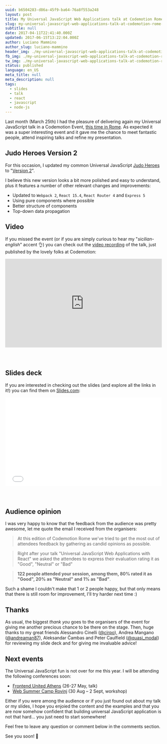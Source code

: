 ```yaml
---
uuid: b6504283-d86a-45f9-ba64-76a8f553a248
layout: post
title: My Universal JavaScript Web Applications talk at Codemotion Rome 2017
slug: my-universal-javascript-web-applications-talk-at-codemotion-rome-2017
subtitle: null
date: 2017-04-11T22:41:40.000Z
updated: 2017-06-15T13:22:04.000Z
author: Luciano Mammino
author_slug: luciano-mammino
header_img: ./my-universal-javascript-web-applications-talk-at-codemotion-rome-2017.jpg
fb_img: ./my-universal-javascript-web-applications-talk-at-codemotion-rome-2017-fb.png
tw_img: ./my-universal-javascript-web-applications-talk-at-codemotion-rome-2017-tw.png
status: published
language: en_US
meta_title: null
meta_description: null
tags:
  - slides
  - talk
  - react
  - javascript
  - node-js
---
```


Last month (March 25th) I had the pleasure of delivering again my Universal JavaScript talk in a Codemotion Event, [this time in Rome](http://rome2017.codemotionworld.com/).
As expected it was a super interesting event and it gave me the chance to meet fantastic people, attend inspiring talks and refine my presentation.

## Judo Heroes Version 2

For this occasion, I updated my common Universal JavaScript [Judo Heroes](https://github.com/lmammino/judo-heroes) to "[Version 2](https://github.com/lmammino/judo-heroes-2)".

I believe this new version looks a bit more polished and easy to understand, plus it features a number of other relevant changes and improvements:

- Updated to `Webpack 2`, `React 15.4`, `React Router 4` and `Express 5`
- Using pure components where possible
- Better structure of components
- Top-down data propagation

## Video

If you missed the event (or if you are simply curious to hear my "_sicilian-english_" accent 👌) you can check out the [video recording](https://www.youtube.com/watch?v=0VEwRFP8WtI) of the talk, just published by the lovely folks at Codemotion:

<div style=" position: relative; padding-bottom: 56.25%; height: 0; margin-bottom: 5em;">
<iframe style="position: absolute; top:0; left: 0; width: 100%; height: 100%;" src="https://www.youtube.com/embed/0VEwRFP8WtI" frameborder="0" allowfullscreen></iframe>
</div>

## Slides deck

If you are interested in checking out the slides (and explore all the links in it!) you can find them on [Slides.com](http://slides.com/lucianomammino/universal-js-web-applications-with-react-codemotion-rome-2017):

<div style=" position: relative; padding-bottom: 56.25%; height: 0; margin-bottom: 5em;">
<iframe style="position: absolute; top:0; left: 0; width: 100%; height: 100%;" src="//slides.com/lucianomammino/universal-js-web-applications-with-react-codemotion-rome-2017/embed" scrolling="no" frameborder="0" webkitallowfullscreen mozallowfullscreen allowfullscreen></iframe>
</div>

## Audience opinion

I was very happy to know that the feedback from the audience was pretty awesome, let me quote the email I received from the organisers:

> At this edition of Codemotion Rome we've tried to get the most out of attendees feedback by gathering as candid opinions as possible.

> Right after your talk "Universal JavaScript Web Applications with React" we asked the attendees to express their evaluation rating it as "Good", "Neutral" or "Bad"

> **122 people attended your session, among them, 80% rated it as "Good", 20% as "Neutral" and 1% as "Bad"**.

Such a shame I couldn't make that 1 or 2 people happy, but that only means that there is still room for improvement, I'll try harder next time :)

## Thanks

As usual, the biggest _thank you_ goes to the organisers of the event for giving me another precious chance to be there on the stage. Then, huge thanks to my great friends Alessandro Cinelli ([@cirpo](https://twitter.com/cirpo)), Andrea Mangano ([@andreaman87](https://twitter.com/andreaman87)), Aleksandar Čambas and Peter Caulfield ([@quasi_modal](https://twitter.com/quasi_modal)) for reviewing my slide deck and for giving me invaluable advice!

## Next events

The Universal JavaScript fun is not over for me this year. I will be attending the following conferences soon:

- [Frontend United Athens](http://frontendunited.org/) (26-27 May, talk)
- [Web Summer Camp Rovinj](http://2017.websummercamp.com/) (30 Aug – 2 Sept, workshop)

Either if you were among the audience or if you just found out about my talk or my slides, I hope you enjoied the content and the examples and that you are now somehow confident that building universal JavaScript application is not that hard... you just need to start somewhere!

Feel free to leave any question or comment below in the comments section.

See you soon! 🤘
